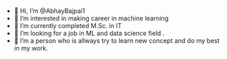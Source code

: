 - 👋 Hi, I’m @AbhayBajpai1
- 👀 I’m interested in making career in machine learning
- 🌱 I’m currently completed M.Sc. in IT
- 💞️ I’m looking for a job in ML and data science field .
- 🌱 I’m a person who is allways try to learn new concept and do my best in my work.

<!---
AbhayBajpai1/AbhayBajpai1 is a ✨ special ✨ repository because its `README.md` (this file) appears on your GitHub profile.
You can click the Preview link to take a look at your changes.
--->
